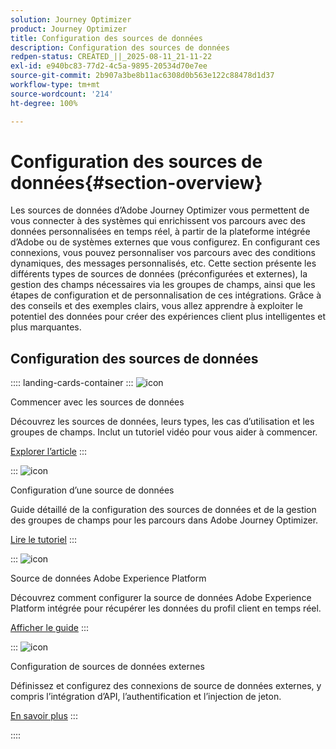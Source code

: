 ```yaml
---
solution: Journey Optimizer
product: Journey Optimizer
title: Configuration des sources de données
description: Configuration des sources de données
redpen-status: CREATED_||_2025-08-11_21-11-22
exl-id: e940bc83-77d2-4c5a-9895-20534d70e7ee
source-git-commit: 2b907a3be8b11ac6308d0b563e122c88478d1d37
workflow-type: tm+mt
source-wordcount: '214'
ht-degree: 100%

---
```


# Configuration des sources de données{#section-overview}

Les sources de données d’Adobe Journey Optimizer vous permettent de vous connecter à des systèmes qui enrichissent vos parcours avec des données personnalisées en temps réel, à partir de la plateforme intégrée d’Adobe ou de systèmes externes que vous configurez. En configurant ces connexions, vous pouvez personnaliser vos parcours avec des conditions dynamiques, des messages personnalisés, etc. Cette section présente les différents types de sources de données (préconfigurées et externes), la gestion des champs nécessaires via les groupes de champs, ainsi que les étapes de configuration et de personnalisation de ces intégrations. Grâce à des conseils et des exemples clairs, vous allez apprendre à exploiter le potentiel des données pour créer des expériences client plus intelligentes et plus marquantes.

## Configuration des sources de données

:::: landing-cards-container
:::
![icon](https://cdn.experienceleague.adobe.com/icons/circle-play.svg?lang=fr)

Commencer avec les sources de données

Découvrez les sources de données, leurs types, les cas d’utilisation et les groupes de champs. Inclut un tutoriel vidéo pour vous aider à commencer.

[Explorer l’article](../using/datasource/about-data-sources.md)
:::

:::
![icon](https://cdn.experienceleague.adobe.com/icons/gear.svg?lang=fr)

Configuration d’une source de données

Guide détaillé de la configuration des sources de données et de la gestion des groupes de champs pour les parcours dans Adobe Journey Optimizer.

[Lire le tutoriel](../using/datasource/configure-data-sources.md)
:::

:::
![icon](https://cdn.experienceleague.adobe.com/icons/puzzle-piece.svg?lang=fr)

Source de données Adobe Experience Platform

Découvrez comment configurer la source de données Adobe Experience Platform intégrée pour récupérer les données du profil client en temps réel.

[Afficher le guide](../using/datasource/adobe-experience-platform-data-source.md)
:::

:::
![icon](https://cdn.experienceleague.adobe.com/icons/code-branch.svg?lang=fr)

Configuration de sources de données externes

Définissez et configurez des connexions de source de données externes, y compris l’intégration d’API, l’authentification et l’injection de jeton.

[En savoir plus](../using/datasource/external-data-sources.md)
:::

::::
